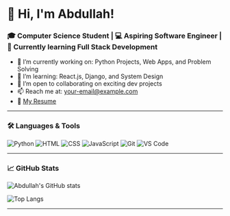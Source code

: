 # 👋 Hi, I'm Abdullah!

### 🎓 Computer Science Student | 💻 Aspiring Software Engineer | 🌱 Currently learning Full Stack Development

- 🔭 I’m currently working on: Python Projects, Web Apps, and Problem Solving
- 🌱 I’m learning: React.js, Django, and System Design
- 👯 I’m open to collaborating on exciting dev projects
- 📫 Reach me at: your-email@example.com
- 📄 [My Resume](link-to-resume)

---

### 🛠️ Languages & Tools

![Python](https://img.shields.io/badge/-Python-333333?style=flat&logo=python)
![HTML](https://img.shields.io/badge/-HTML5-333333?style=flat&logo=html5)
![CSS](https://img.shields.io/badge/-CSS3-333333?style=flat&logo=css3)
![JavaScript](https://img.shields.io/badge/-JavaScript-333333?style=flat&logo=javascript)
![Git](https://img.shields.io/badge/-Git-333333?style=flat&logo=git)
![VS Code](https://img.shields.io/badge/-VSCode-333333?style=flat&logo=visual-studio-code)

---

### 📈 GitHub Stats

![Abdullah's GitHub stats](https://github-readme-stats.vercel.app/api?username=IAbdullahSlash&show_icons=true&theme=github_dark)

![Top Langs](https://github-readme-stats.vercel.app/api/top-langs/?username=IAbdullahSlash&layout=compact&theme=github_dark)

---

